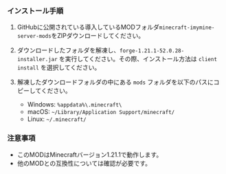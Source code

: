 ### インストール手順

1. GitHubに公開されている導入しているMODフォルダ`minecraft-imymine-server-mods`をZIPダウンロードしてください。

2. ダウンロードしたフォルダを解凍し、`forge-1.21.1-52.0.28-installer.jar` を実行してください。その際、インストール方法は `client install` を選択してください。

3. 解凍したダウンロードフォルダの中にある `mods` フォルダを以下のパスにコピーしてください。

   - Windows: `%appdata%\.minecraft\`
   - macOS: `~/Library/Application Support/minecraft/`
   - Linux: `~/.minecraft/`

### 注意事項
- このMODはMinecraftバージョン1.21.1で動作します。
- 他のMODとの互換性については確認が必要です。